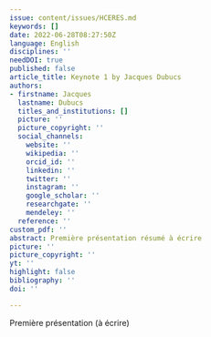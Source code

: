 ```yaml
---
issue: content/issues/HCERES.md
keywords: []
date: 2022-06-28T08:27:50Z
language: English
disciplines: ''
needDOI: true
published: false
article_title: Keynote 1 by Jacques Dubucs
authors:
- firstname: Jacques
  lastname: Dubucs
  titles_and_institutions: []
  picture: ''
  picture_copyright: ''
  social_channels:
    website: ''
    wikipedia: ''
    orcid_id: ''
    linkedin: ''
    twitter: ''
    instagram: ''
    google_scholar: ''
    researchgate: ''
    mendeley: ''
  reference: ''
custom_pdf: ''
abstract: Première présentation résumé à écrire
picture: ''
picture_copyright: ''
yt: ''
highlight: false
bibliography: ''
doi: ''

---
```

Première présentation (à écrire)